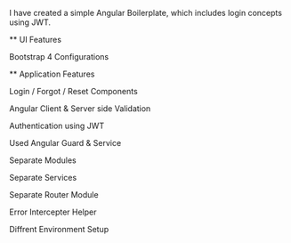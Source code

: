 I have created a simple Angular Boilerplate, which includes login concepts using JWT.

** UI Features

Bootstrap 4 Configurations

** Application Features

Login / Forgot / Reset Components

Angular Client & Server side Validation

Authentication using JWT

Used Angular Guard & Service

Separate Modules

Separate Services

Separate Router Module

Error Intercepter Helper

Diffrent Environment Setup